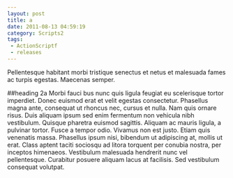 ```yaml
---
layout: post
title: a
date: 2011-08-13 04:59:19
category: Scripts2
tags:
 - ActionScriptf
 - releases
---
```


Pellentesque habitant morbi tristique senectus et netus et malesuada fames ac turpis egestas. Maecenas semper.

##heading 2a
Morbi fauci bus nunc quis ligula feugiat eu scelerisque tortor imperdiet. Donec euismod erat et velit egestas consectetur. Phasellus magna ante, consequat ut rhoncus nec, cursus et nulla. Nam quis ornare risus. Duis aliquam ipsum sed enim fermentum non vehicula nibh vestibulum. Quisque pharetra euismod sagittis. Aliquam ac mauris ligula, a pulvinar tortor. Fusce a tempor odio. Vivamus non est justo. Etiam quis venenatis massa. Phasellus ipsum nisi, bibendum ut adipiscing at, mollis ut erat. Class aptent taciti sociosqu ad litora torquent per conubia nostra, per inceptos himenaeos. Vestibulum malesuada hendrerit nunc vel pellentesque. Curabitur posuere aliquam lacus at facilisis. Sed vestibulum consequat volutpat.
